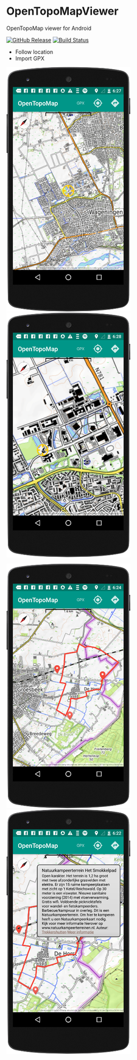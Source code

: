 # OpenTopoMapViewer

OpenTopoMap viewer for Android

[![GitHub Release](https://img.shields.io/github/release/Pygmalion69/OpenTopoMapViewer.svg?logo=github)](https://github.com/Pygmalion69/OpenTopoMapViewer/releases) [![Build Status](https://travis-ci.org/Pygmalion69/OpenTopoMapViewer.svg?branch=master)](https://travis-ci.org/Pygmalion69/OpenTopoMapViewer)

- Follow location
- Import GPX

![Wageningen](screen_wag.png "Wageningen") ![WUR](screen_wur.png "WUR")

![GPX](screen_gpx.png "GPX") ![POI](screen_poi.png "POI")

